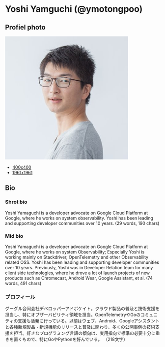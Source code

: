 # Yoshi Yamguchi (@ymotongpoo)

## Profiel photo

![Profile photo](./yoshfiumi_400x400.jpg)

* [400x400](./yoshifumi_400x400.jpg)
* [1961x1961](./yoshifumi_1961x1961.jpg)

## Bio

### Shrot bio

Yoshi Yamaguchi is a developer advocate on Google Cloud Platform at Google, where he works on system observability. Yoshi has been leading and supporting developer communities over 10 years.
(29 words, 190 chars)

### Mid bio

Yoshi Yamaguchi is a developer advocate on Google Cloud Platform at Google, where he works on system Observability; Especially Yoshi is working mainly on Stackdriver, OpenTelemetry and other Observability related OSS. Yoshi has been leading and supporting developer communities over 10 years. Previously, Yoshi was in Developer Relation team for many client side technologies, where he drove a lot of launch projects of new products such as Chromecast, Android Wear, Google Assistant, et al. 
(74 words, 491 chars)

### プロフィール

グーグル合同会社デベロッパーアドボケイト。クラウド製品の普及と技術支援を担当し、特にオブザーバビリティ領域を担当。OpenTelemetryやGoのコミュニティの支援も活発に行っている。以前はウェブ、Android、Googleアシスタントと各種新規製品・新規機能のリリースと普及に関わり、多くの公開事例の技術支援を担当。好きなプログラミング言語の傾向は、実用指向で標準の必要十分に重きを置くもので、特にGoやPythonを好んでいる。
（218文字）
